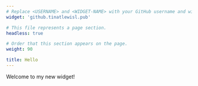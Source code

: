 ```yaml
---
# Replace <USERNAME> and <WIDGET-NAME> with your GitHub username and widget name, respectively.
widget: 'github.tinatlewisl.pub'

# This file represents a page section.
headless: true

# Order that this section appears on the page.
weight: 90

title: Hello
---
```


Welcome to my new widget!
